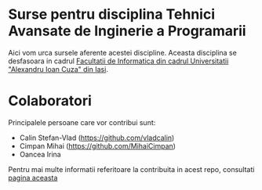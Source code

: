 # Surse pentru disciplina Tehnici Avansate de Inginerie a Programarii

Aici vom urca sursele aferente acestei discipline.
Aceasta disciplina se desfasoara in cadrul [Facultatii de Informatica din cadrul Universitatii "Alexandru Ioan Cuza" din Iasi][url_info_uaic].

# Colaboratori

Principalele persoane care vor contribui sunt:

- Calin Stefan-Vlad (https://github.com/vladcalin)
- Cimpan Mihai (https://github.com/MihaiCimpan)
- Oancea Irina

Pentru mai multe informatii referitoare la contribuita in acest repo, consultati [pagina aceasta](CONTRIBUTE.md)



[url_info_uaic]: http://www.info.uaic.ro/
